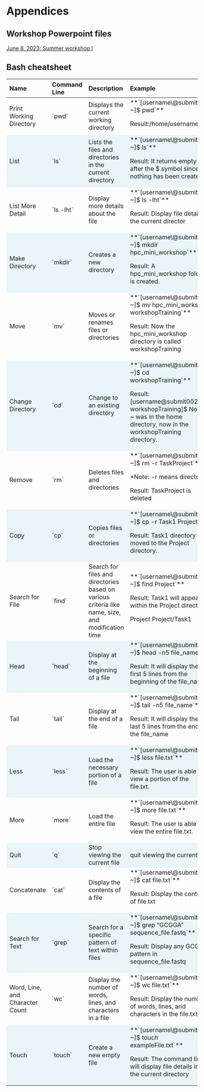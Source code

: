 

# **Appendices**

## **Workshop Powerpoint files**

[June 8, 2023; Summer workshop I](https://vanandelinstitute-my.sharepoint.com/personal/daisy_fu_vai_org/Documents/Workshop_Jun_2023/Workshop1_BBC_merged.pdf)

## **Bash cheatsheet**

<table class="table" style="margin-left: auto; margin-right: auto;">
 <thead>
  <tr>
   <th style="text-align:left;"> Name </th>
   <th style="text-align:left;"> Command Line </th>
   <th style="text-align:left;"> Description </th>
   <th style="text-align:left;"> Example </th>
  </tr>
 </thead>
<tbody>
  <tr>
   <td style="text-align:left;"> Print Working Directory </td>
   <td style="text-align:left;"> `pwd` </td>
   <td style="text-align:left;"> Displays the current working directory </td>
   <td style="text-align:left;"> **`[username\@submit002 ~]$ pwd`**

Result:/home/username </td>
  </tr>
  <tr>
   <td style="text-align:left;background-color: #e9f5f8 !important;"> List </td>
   <td style="text-align:left;background-color: #e9f5f8 !important;"> `ls` </td>
   <td style="text-align:left;background-color: #e9f5f8 !important;"> Lists the files and directories in the current directory </td>
   <td style="text-align:left;background-color: #e9f5f8 !important;"> **`[username\@submit002 ~]$ ls`**

Result: It returns empty after the $
  symbol since nothing has been created. </td>
  </tr>
  <tr>
   <td style="text-align:left;"> List More Detail </td>
   <td style="text-align:left;"> `ls -lht` </td>
   <td style="text-align:left;"> Display more details about the file </td>
   <td style="text-align:left;"> **`[username\@submit002 ~]$ ls -lht`**

Result: Display file detail in the current director </td>
  </tr>
  <tr>
   <td style="text-align:left;background-color: #e9f5f8 !important;"> Make Directory </td>
   <td style="text-align:left;background-color: #e9f5f8 !important;"> `mkdir` </td>
   <td style="text-align:left;background-color: #e9f5f8 !important;"> Creates a new directory </td>
   <td style="text-align:left;background-color: #e9f5f8 !important;"> **`[username\@submit002 ~]$ mkdir hpc_mini_workshop`**

Result: A hpc_mini_workshop folder is created. </td>
  </tr>
  <tr>
   <td style="text-align:left;"> Move </td>
   <td style="text-align:left;"> `mv` </td>
   <td style="text-align:left;"> Moves or renames files or directories </td>
   <td style="text-align:left;"> **`[username\@submit002 ~]$ mv hpc_mini_workshop workshopTraining`**

Result: Now the hpc_mini_workshop directory is called workshopTraining </td>
  </tr>
  <tr>
   <td style="text-align:left;background-color: #e9f5f8 !important;"> Change Directory </td>
   <td style="text-align:left;background-color: #e9f5f8 !important;"> `cd` </td>
   <td style="text-align:left;background-color: #e9f5f8 !important;"> Change to an existing directory </td>
   <td style="text-align:left;background-color: #e9f5f8 !important;"> **`[username\@submit002 ~]$ cd workshopTraining`**

Result: [username\@submit002 workshopTraining]$ Notice ~ was in the home directory, now in the workshopTraining directory. </td>
  </tr>
  <tr>
   <td style="text-align:left;"> Remove </td>
   <td style="text-align:left;"> `rm` </td>
   <td style="text-align:left;"> Deletes files and directories </td>
   <td style="text-align:left;"> **`[username\@submit002 ~]$ rm -r TaskProject`**

*Note: -r means directory

Result: TaskProject is deleted </td>
  </tr>
  <tr>
   <td style="text-align:left;background-color: #e9f5f8 !important;"> Copy </td>
   <td style="text-align:left;background-color: #e9f5f8 !important;"> `cp` </td>
   <td style="text-align:left;background-color: #e9f5f8 !important;"> Copies files or directories </td>
   <td style="text-align:left;background-color: #e9f5f8 !important;"> **`[username\@submit002 ~]$ cp -r Task1 Project`**

Result: Task1 directory has moved to the Project directory. </td>
  </tr>
  <tr>
   <td style="text-align:left;"> Search for File </td>
   <td style="text-align:left;"> `find` </td>
   <td style="text-align:left;"> Search for files and directories based on various criteria like name, size, and modification time </td>
   <td style="text-align:left;"> **`[username\@submit002 ~]$ find Project`**

Result: Task1 will appear within the Project directory

Project
Project/Task1 </td>
  </tr>
  <tr>
   <td style="text-align:left;background-color: #e9f5f8 !important;"> Head </td>
   <td style="text-align:left;background-color: #e9f5f8 !important;"> `head` </td>
   <td style="text-align:left;background-color: #e9f5f8 !important;"> Display at the beginning of a file </td>
   <td style="text-align:left;background-color: #e9f5f8 !important;"> **`[username\@submit002 ~]$ head -n5 file_name`**

Result: It will display the first 5 lines from the beginning of the file_name. </td>
  </tr>
  <tr>
   <td style="text-align:left;"> Tail </td>
   <td style="text-align:left;"> `tail` </td>
   <td style="text-align:left;"> Display at the end of a file </td>
   <td style="text-align:left;"> **`[username\@submit002 ~]$ tail -n5 file_name`**

Result: It will display the last 5 lines from the end of the file_name </td>
  </tr>
  <tr>
   <td style="text-align:left;background-color: #e9f5f8 !important;"> Less </td>
   <td style="text-align:left;background-color: #e9f5f8 !important;"> `less` </td>
   <td style="text-align:left;background-color: #e9f5f8 !important;"> Load the necessary portion of a file </td>
   <td style="text-align:left;background-color: #e9f5f8 !important;"> **`[username\@submit002 ~]$ less file.txt`**

Result: The user is able to view a portion of the file.txt. </td>
  </tr>
  <tr>
   <td style="text-align:left;"> More </td>
   <td style="text-align:left;"> `more` </td>
   <td style="text-align:left;"> Load the entire file </td>
   <td style="text-align:left;"> **`[username\@submit002 ~]$ more file.txt`**

Result: The user is able to view the entire file.txt. </td>
  </tr>
  <tr>
   <td style="text-align:left;background-color: #e9f5f8 !important;"> Quit </td>
   <td style="text-align:left;background-color: #e9f5f8 !important;"> `q` </td>
   <td style="text-align:left;background-color: #e9f5f8 !important;"> Stop viewing the current file </td>
   <td style="text-align:left;background-color: #e9f5f8 !important;"> quit viewing the current file </td>
  </tr>
  <tr>
   <td style="text-align:left;"> Concatenate </td>
   <td style="text-align:left;"> `cat` </td>
   <td style="text-align:left;"> Display the contents of a file </td>
   <td style="text-align:left;"> **`[username\@submit002 ~]$ cat file.txt`**

Result: Display the contents of file.txt </td>
  </tr>
  <tr>
   <td style="text-align:left;background-color: #e9f5f8 !important;"> Search for Text </td>
   <td style="text-align:left;background-color: #e9f5f8 !important;"> `grep` </td>
   <td style="text-align:left;background-color: #e9f5f8 !important;"> Search for a specific pattern of text within files </td>
   <td style="text-align:left;background-color: #e9f5f8 !important;"> **`[username\@submit002 ~]$ grep “GCGGA” sequence_file.fastq`**

Result: Display any GCGGA pattern in sequence_file.fastq </td>
  </tr>
  <tr>
   <td style="text-align:left;"> Word, Line, and Character Count </td>
   <td style="text-align:left;"> `wc` </td>
   <td style="text-align:left;"> Display the number of words, lines, and characters in a file </td>
   <td style="text-align:left;"> **`[username\@submit002 ~]$ wc file.txt`**

Result: Display the number of words, lines, and characters in the file.txt. </td>
  </tr>
  <tr>
   <td style="text-align:left;background-color: #e9f5f8 !important;"> Touch </td>
   <td style="text-align:left;background-color: #e9f5f8 !important;"> `touch` </td>
   <td style="text-align:left;background-color: #e9f5f8 !important;"> Create a new empty file </td>
   <td style="text-align:left;background-color: #e9f5f8 !important;"> **`[username\@submit002 ~]$ touch exampleFile.txt`**

Result: The command line will display file details in
  the current directory </td>
  </tr>
</tbody>
</table>
